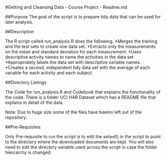 #Getting and Cleansing Data - Course Project - Readme.md

##Purpose
The goal of the script is to prepare tidy data that can be used for later analysis. 
 
##Description

The R script called run_analysis.R does the following. 
	*Merges the training and the test sets to create one data set.
	*Extracts only the measurements on the mean and standard deviation for each measurement. 
	*Uses descriptive activity names to name the activities in the data set
	*Appropriately labels the data set with descriptive variable names. 
	*Creates a second, independent tidy data set with the average of each variable for each activity and each subject.

##Directory Listings

The Code for run_analysis.R and Codebook that explains the functionality of the code. There is a folder UCI HAR Dataset which has a README file that explains in detail of the data. 

Note: Due to huge size some of the files have beemn left out of the repository.

##Pre-Requisites

Only Pre-requisite to run the script is to edit the setwd() in the script to point to the directory where the downloaded documents are kept. You will also need to edit the directory variable used across the script in case the folder hiercarchy is changed.

